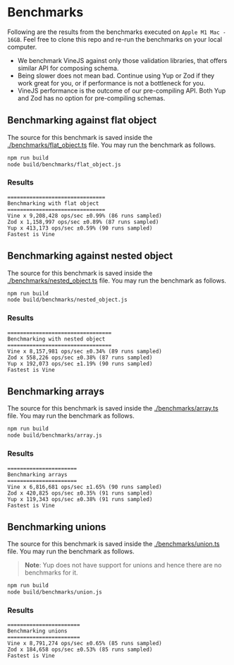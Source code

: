 # Benchmarks
Following are the results from the benchmarks executed on `Apple M1 Mac - 16GB`. Feel free to clone this repo and re-run the benchmarks on your local computer.

- We benchmark VineJS against only those validation libraries, that offers similar API for composing schema.
- Being slower does not mean bad. Continue using Yup or Zod if they work great for you, or if performance is not a bottleneck for you.
- VineJS performance is the outcome of our pre-compiling API. Both Yup and Zod has no option for pre-compiling schemas.

## Benchmarking against flat object
The source for this benchmark is saved inside the [./benchmarks/flat_object.ts](./benchmarks/flat_object.ts) file. You may run the benchmark as follows.

```sh
npm run build
node build/benchmarks/flat_object.js
```

### Results
```
===============================
Benchmarking with flat object
===============================
Vine x 9,208,428 ops/sec ±0.99% (86 runs sampled)
Zod x 1,158,997 ops/sec ±0.89% (87 runs sampled)
Yup x 413,173 ops/sec ±0.59% (90 runs sampled)
Fastest is Vine
```

## Benchmarking against nested object
The source for this benchmark is saved inside the [./benchmarks/nested_object.ts](./benchmarks/nested_object.ts) file. You may run the benchmark as follows.

```sh
npm run build
node build/benchmarks/nested_object.js
```

### Results
```
=================================
Benchmarking with nested object
=================================
Vine x 8,157,981 ops/sec ±0.34% (89 runs sampled)
Zod x 558,226 ops/sec ±0.38% (87 runs sampled)
Yup x 192,073 ops/sec ±1.19% (90 runs sampled)
Fastest is Vine
```

## Benchmarking arrays
The source for this benchmark is saved inside the [./benchmarks/array.ts](./benchmarks/array.ts) file. You may run the benchmark as follows.

```sh
npm run build
node build/benchmarks/array.js
```

### Results
```
======================
Benchmarking arrays
======================
Vine x 6,816,681 ops/sec ±1.65% (90 runs sampled)
Zod x 420,825 ops/sec ±0.35% (91 runs sampled)
Yup x 119,343 ops/sec ±0.38% (91 runs sampled)
Fastest is Vine
```

## Benchmarking unions
The source for this benchmark is saved inside the [./benchmarks/union.ts](./benchmarks/union.ts) file. You may run the benchmark as follows.

> **Note**: Yup does not have support for unions and hence there are no benchmarks for it.

```sh
npm run build
node build/benchmarks/union.js
```

### Results
```
=======================
Benchmarking unions
=======================
Vine x 8,791,274 ops/sec ±0.65% (85 runs sampled)
Zod x 184,658 ops/sec ±0.53% (85 runs sampled)
Fastest is Vine
```
